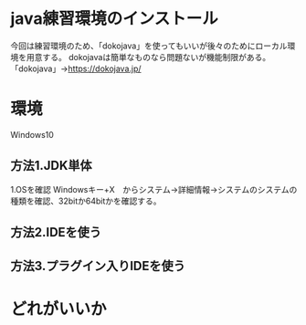 
# java練習環境のインストール
今回は練習環境のため、「dokojava」を使ってもいいが後々のためにローカル環境を用意する。
dokojavaは簡単なものなら問題ないが機能制限がある。
「dokojava」→https://dokojava.jp/
# 環境
Windows10
## 方法1.JDK単体
1.OSを確認
Windowsキー+X　からシステム→詳細情報→システムのシステムの種類を確認、32bitか64bitかを確認する。

## 方法2.IDEを使う
## 方法3.プラグイン入りIDEを使う
# どれがいいか

